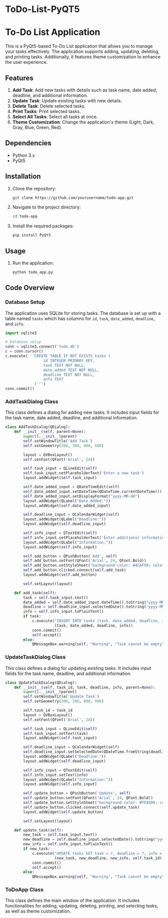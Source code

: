 # ToDo-List-PyQT5

# To-Do List Application

This is a PyQt5-based To-Do List application that allows you to manage your tasks effectively. The application supports adding, updating, deleting, and printing tasks. Additionally, it features theme customization to enhance the user experience.

## Features

1. **Add Task**: Add new tasks with details such as task name, date added, deadline, and additional information.
2. **Update Task**: Update existing tasks with new details.
3. **Delete Task**: Delete selected tasks.
4. **Print Tasks**: Print selected tasks.
5. **Select All Tasks**: Select all tasks at once.
6. **Theme Customization**: Change the application's theme (Light, Dark, Gray, Blue, Green, Red).

## Dependencies

- Python 3.x
- PyQt5

## Installation

1. Clone the repository:
    ```sh
    git clone https://github.com/yourusername/todo-app.git
    ```
2. Navigate to the project directory:
    ```sh
    cd todo-app
    ```
3. Install the required packages:
    ```sh
    pip install PyQt5
    ```

## Usage

1. Run the application:
    ```sh
    python todo_app.py
    ```

## Code Overview

### Database Setup

The application uses SQLite for storing tasks. The database is set up with a table named `tasks` which has columns for `id`, `task`, `date_added`, `deadline`, and `info`.

```python
import sqlite3

# Database setup
conn = sqlite3.connect('todo.db')
c = conn.cursor()
c.execute('''CREATE TABLE IF NOT EXISTS tasks (
                 id INTEGER PRIMARY KEY,
                 task TEXT NOT NULL,
                 date_added TEXT NOT NULL,
                 deadline TEXT NOT NULL,
                 info TEXT
             )''')
conn.commit()
```

### AddTaskDialog Class

This class defines a dialog for adding new tasks. It includes input fields for the task name, date added, deadline, and additional information.

```python
class AddTaskDialog(QDialog):
    def __init__(self, parent=None):
        super().__init__(parent)
        self.setWindowTitle('Add Task')
        self.setGeometry(300, 300, 800, 600)

        layout = QVBoxLayout()
        self.setFont(QFont('Arial', 24))

        self.task_input = QLineEdit(self)
        self.task_input.setPlaceholderText('Enter a new task')
        layout.addWidget(self.task_input)

        self.date_added_input = QDateTimeEdit(self)
        self.date_added_input.setDateTime(QDateTime.currentDateTime())
        self.date_added_input.setDisplayFormat("yyyy-MM-dd")
        layout.addWidget(QLabel("Date Added:"))
        layout.addWidget(self.date_added_input)

        self.deadline_input = QCalendarWidget(self)
        layout.addWidget(QLabel("Deadline:"))
        layout.addWidget(self.deadline_input)

        self.info_input = QTextEdit(self)
        self.info_input.setPlaceholderText('Enter additional information')
        layout.addWidget(QLabel("Information:"))
        layout.addWidget(self.info_input)

        self.add_button = QPushButton('Add', self)
        self.add_button.setFont(QFont('Arial', 24, QFont.Bold))
        self.add_button.setStyleSheet("background-color: #4CAF50; color: white; padding: 20px 40px;")
        self.add_button.clicked.connect(self.add_task)
        layout.addWidget(self.add_button)

        self.setLayout(layout)

    def add_task(self):
        task = self.task_input.text()
        date_added = self.date_added_input.dateTime().toString("yyyy-MM-dd")
        deadline = self.deadline_input.selectedDate().toString("yyyy-MM-dd")
        info = self.info_input.toPlainText()
        if task:
            c.execute("INSERT INTO tasks (task, date_added, deadline, info) VALUES (?, ?, ?, ?)",
                      (task, date_added, deadline, info))
            conn.commit()
            self.accept()
        else:
            QMessageBox.warning(self, "Warning", "Task cannot be empty")
```

### UpdateTaskDialog Class

This class defines a dialog for updating existing tasks. It includes input fields for the task name, deadline, and additional information.

```python
class UpdateTaskDialog(QDialog):
    def __init__(self, task_id, task, deadline, info, parent=None):
        super().__init__(parent)
        self.setWindowTitle('Update Task')
        self.setGeometry(300, 300, 800, 600)

        self.task_id = task_id
        layout = QVBoxLayout()
        self.setFont(QFont('Arial', 24))

        self.task_input = QLineEdit(self)
        self.task_input.setText(task)
        layout.addWidget(self.task_input)

        self.deadline_input = QCalendarWidget(self)
        self.deadline_input.setSelectedDate(QDateTime.fromString(deadline, "yyyy-MM-dd").date())
        layout.addWidget(QLabel("Deadline:"))
        layout.addWidget(self.deadline_input)

        self.info_input = QTextEdit(self)
        self.info_input.setText(info)
        layout.addWidget(QLabel("Information:"))
        layout.addWidget(self.info_input)

        self.update_button = QPushButton('Update', self)
        self.update_button.setFont(QFont('Arial', 24, QFont.Bold))
        self.update_button.setStyleSheet("background-color: #FFA500; color: white; padding: 20px 40px;")
        self.update_button.clicked.connect(self.update_task)
        layout.addWidget(self.update_button)

        self.setLayout(layout)

    def update_task(self):
        new_task = self.task_input.text()
        new_deadline = self.deadline_input.selectedDate().toString("yyyy-MM-dd")
        new_info = self.info_input.toPlainText()
        if new_task:
            c.execute("UPDATE tasks SET task = ?, deadline = ?, info = ? WHERE id = ?",
                      (new_task, new_deadline, new_info, self.task_id))
            conn.commit()
            self.accept()
        else:
            QMessageBox.warning(self, "Warning", "Task cannot be empty")
```

### ToDoApp Class

This class defines the main window of the application. It includes functionalities for adding, updating, deleting, printing, and selecting tasks, as well as theme customization.
